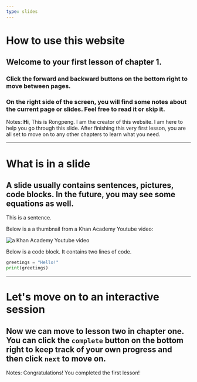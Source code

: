 ```yaml
---
type: slides
---
```


# How to use this website

## Welcome to your first lesson of chapter 1. 

### Click the forward and backward buttons on the **bottom right** to move between pages.
### On the right side of the screen, you will find some notes about the current page or slides. Feel free to read it or skip it.


Notes: **Hi**, This is Rongpeng. I am the creator of this website. I am here to help you go through this slide. After finishing this very first lesson, you are all set to move on to any other chapters to learn what you need.

---

# What is in a slide

## A slide usually contains sentences, pictures, code blocks. In the future, you may see some equations as well.

This is a sentence.

Below is a a thumbnail from a Khan Academy Youtube video:

![a Khan Academy Youtube video](https://i1.ytimg.com/vi/4ZWbeESjv4M/hqdefault.jpg)

Below is a code block. It contains two lines of code.

```python
greetings = "Hello!"
print(greetings)
```

---

# Let's move on to an interactive session

## Now we can move to lesson two in chapter one. You can click the `complete` button on the bottom right to keep track of your own progress and then click `next` to move on.

Notes: Congratulations! You completed the first lesson!
